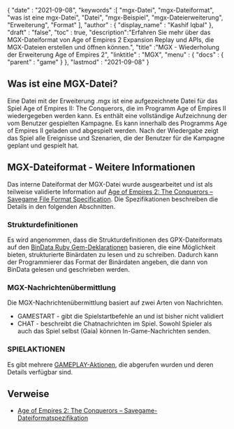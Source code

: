 {
  "date" : "2021-09-08",
  "keywords" :[ "mgx-Datei", "mgx-Dateiformat", "was ist eine mgx-Datei", "Datei", "mgx-Beispiel", "mgx-Dateierweiterung", "Erweiterung", "Format" ],
  "author" : {
    "display_name" : "Kashif Iqbal"
},
  "draft" : "false",
  "toc" : true,
  "description":"Erfahren Sie mehr über das MGX-Dateiformat von Age of Empires 2 Expansion Replay und APIs, die MGX-Dateien erstellen und öffnen können.",
  "title" :"MGX - Wiederholung der Erweiterung Age of Empires 2",
  "linktitle" : "MGX",
  "menu" : {
    "docs" : {
      "parent" : "game"
}
},
  "lastmod" : "2021-09-08"
}

## Was ist eine MGX-Datei?

Eine Datei mit der Erweiterung .mgx ist eine aufgezeichnete Datei für das Spiel Age of Empires II: The Conquerors, die im Programm Age of Empires II wiedergegeben werden kann. Es enthält eine vollständige Aufzeichnung der vom Benutzer gespielten Kampagne. Es kann innerhalb des Programms Age of Empires II geladen und abgespielt werden. Nach der Wiedergabe zeigt das Spiel alle Ereignisse und Szenarien, die der Benutzer für die Kampagne geplant und gespielt hat.

## MGX-Dateiformat - Weitere Informationen

Das interne Dateiformat der MGX-Datei wurde ausgearbeitet und ist als teilweise validierte Information auf [Age of Empires 2: The Conquerors – Savegame File Format Specification](https://github.com/stefan-kolb/aoc-mgx-format). Die Spezifikationen beschreiben die Details in den folgenden Abschnitten.

### Strukturdefinitionen

Es wird angenommen, dass die Strukturdefinitionen des GPX-Dateiformats auf den [BinData Ruby Gem-Deklarationen](https://github.com/dmendel/bindata/wiki) basieren, die eine Möglichkeit bieten, strukturierte Binärdaten zu lesen und zu schreiben. Dadurch kann der Programmierer das Format der Binärdaten angeben, die dann von BinData gelesen und geschrieben werden.

### MGX-Nachrichtenübermittlung

Die MGX-Nachrichtenübermittlung basiert auf zwei Arten von Nachrichten.

* GAMESTART - gibt die Spielstartbefehle an und ist bisher nicht validiert
* CHAT - beschreibt die Chatnachrichten im Spiel. Sowohl Spieler als auch das Spiel selbst (Gaia) können In-Game-Nachrichten senden.

### SPIELAKTIONEN

Es gibt mehrere [GAMEPLAY-Aktionen](https://github.com/stefan-kolb/aoc-mgx-format/blob/master/README.md#actions), die abgerufen wurden und deren Details verfügbar sind.

## Verweise

* [Age of Empires 2: The Conquerors – Savegame-Dateiformatspezifikation](https://github.com/stefan-kolb/aoc-mgx-format)

